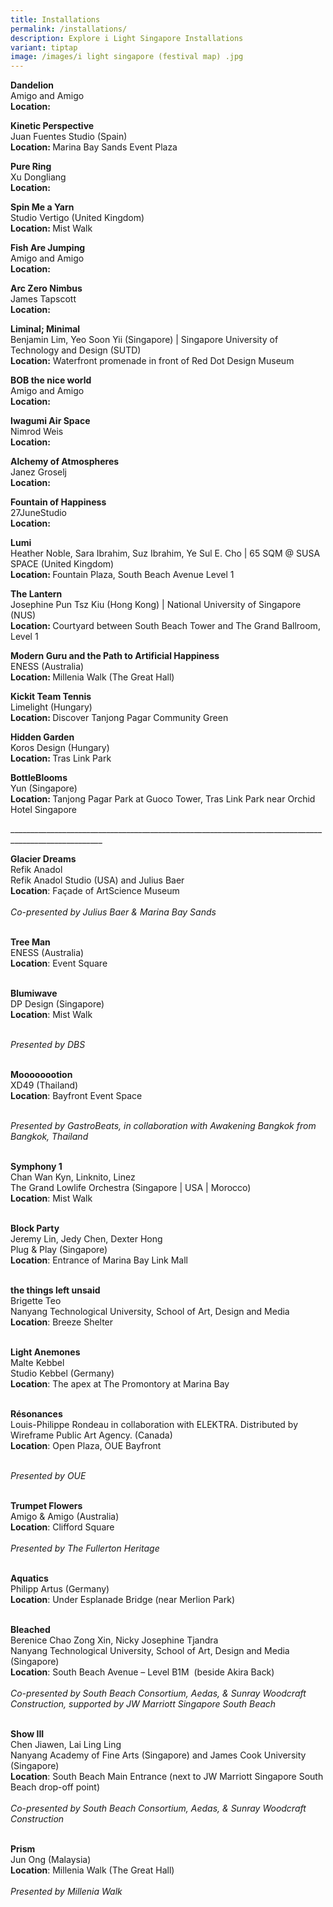 ```yaml
---
title: Installations
permalink: /installations/
description: Explore i Light Singapore Installations
variant: tiptap
image: /images/i light singapore (festival map) .jpg
---
```

<p><strong>Dandelion</strong>
<br>Amigo and Amigo
<br><strong>Location:</strong>
</p>
<p></p>
<p><strong>Kinetic Perspective</strong>
<br>Juan Fuentes Studio (Spain)
<br><strong>Location: </strong>Marina Bay Sands Event Plaza</p>
<p></p>
<p><strong>Pure Ring</strong>
<br>Xu Dongliang
<br><strong>Location:</strong>
</p>
<p><strong>Spin Me a Yarn</strong>
<br>Studio Vertigo (United Kingdom)
<br><strong>Location: </strong>Mist Walk</p>
<p><strong>Fish Are Jumping</strong>
<br>Amigo and Amigo
<br><strong>Location:</strong>
</p>
<p><strong>Arc Zero Nimbus</strong>
<br>James Tapscott
<br><strong>Location:</strong>
</p>
<p><strong>Liminal; Minimal</strong>
<br>Benjamin Lim, Yeo Soon Yii (Singapore) | Singapore University of Technology
and Design (SUTD)
<br><strong>Location:</strong> Waterfront promenade in front of Red Dot Design
Museum</p>
<p><strong>BOB the nice world</strong>
<br>Amigo and Amigo
<br><strong>Location:</strong>
</p>
<p><strong>Iwagumi Air Space</strong>
<br>Nimrod Weis
<br><strong>Location:</strong>
</p>
<p><strong>Alchemy of Atmospheres</strong>
<br>Janez Groselj
<br><strong>Location:</strong>
</p>
<p><strong>Fountain of Happiness</strong>
<br>27JuneStudio
<br><strong>Location:</strong>
</p>
<p><strong>Lumi</strong>
<br>Heather Noble, Sara Ibrahim, Suz Ibrahim, Ye Sul E. Cho | 65 SQM @ SUSA
SPACE (United Kingdom)
<br><strong>Location: </strong>Fountain Plaza, South Beach Avenue Level 1</p>
<p><strong>The Lantern</strong>
<br>Josephine Pun Tsz Kiu (Hong Kong) | National University of Singapore (NUS)
<br><strong>Location: </strong>Courtyard between South Beach Tower and The
Grand Ballroom, Level 1</p>
<p><strong>Modern Guru and the Path to Artificial Happiness</strong>
<br>ENESS (Australia)
<br><strong>Location: </strong>Millenia Walk (The Great Hall)</p>
<p><strong>Kickit Team Tennis</strong>
<br>Limelight (Hungary)
<br><strong>Location: </strong>Discover Tanjong Pagar Community Green</p>
<p><strong>Hidden Garden</strong>
<br>Koros Design (Hungary)
<br><strong>Location: </strong>Tras Link Park</p>
<p><strong>BottleBlooms</strong>
<br>Yun (Singapore)
<br><strong>Location: </strong>Tanjong Pagar Park at Guoco Tower, Tras Link
Park near Orchid Hotel Singapore<a href="/festival-map" rel="noopener noreferrer nofollow" target="_blank"><br></a>
</p>
<p></p>
<p>_____________________________________________________________________________________________________</p>
<p><strong>Glacier Dreams </strong>
<br>Refik Anadol
<br>Refik Anadol Studio (USA) and Julius Baer
<br><strong>Location</strong>: Façade of ArtScience Museum
<br>
<br><em>Co-presented by Julius Baer &amp; Marina Bay Sands</em> 
<br>
<br>
</p>
<p><strong>Tree Man </strong>
<br>ENESS (Australia)
<br><strong>Location</strong>: Event Square
<br>
<br>
</p>
<p><strong>Blumiwave</strong>
<br>DP Design (Singapore)
<br><strong>Location</strong>: Mist Walk
<br>
<br>
</p>
<p><em>Presented by DBS</em>
<br>
<br>
</p>
<p><strong>Moooooootion</strong>
<br>XD49 (Thailand)
<br><strong>Location</strong>: Bayfront Event Space
<br>
<br>
</p>
<p><em>Presented by&nbsp;GastroBeats, in collaboration with Awakening Bangkok from Bangkok, Thailand</em>
<br>
<br>
</p>
<p><strong>Symphony 1 </strong>
<br>Chan Wan Kyn,&nbsp;Linknito,&nbsp;Linez
<br>The Grand Lowlife Orchestra (Singapore | USA | Morocco)
<br><strong>Location</strong>: Mist Walk
<br>
<br>
</p>
<p><strong>Block Party</strong> 
<br>Jeremy Lin, Jedy Chen, Dexter Hong&nbsp;
<br>Plug &amp; Play (Singapore)
<br><strong>Location</strong>: Entrance of Marina Bay Link Mall
<br>
<br>
</p>
<p><strong>the things left unsaid</strong>
<br>Brigette Teo
<br>Nanyang Technological University, School of Art, Design and Media
<br><strong>Location</strong>: Breeze Shelter
<br>
<br>
</p>
<p><strong>Light Anemones</strong>
<br>Malte&nbsp;Kebbel&nbsp;
<br>Studio&nbsp;Kebbel&nbsp;(Germany)
<br><strong>Location</strong>: The apex at The Promontory at Marina Bay
<br>
<br>
</p>
<p><strong>Résonances</strong>
<br>Louis-Philippe Rondeau in collaboration with ELEKTRA. Distributed by Wireframe
Public Art Agency. (Canada)
<br><strong>Location</strong>: Open Plaza, OUE Bayfront
<br>
<br>
</p>
<p><em>Presented by OUE</em>
<br>
<br>
</p>
<p><strong>Trumpet Flowers</strong> 
<br>Amigo &amp; Amigo (Australia)
<br><strong>Location</strong>: Clifford Square
<br>
<br><em>Presented by The Fullerton Heritage</em> 
<br>
<br>
</p>
<p><strong>Aquatics </strong>
<br>Philipp Artus (Germany)
<br><strong>Location</strong>: Under Esplanade Bridge (near Merlion Park)
<br>
<br>
</p>
<p><strong>Bleached</strong> 
<br>Berenice Chao Zong Xin, Nicky Josephine Tjandra
<br>Nanyang Technological University, School of Art, Design and Media (Singapore)
<br><strong>Location</strong>: South Beach Avenue – Level B1M&nbsp; (beside
Akira Back)
<br>
<br><em>Co-presented by South Beach Consortium, Aedas, &amp; Sunray Woodcraft Construction, supported by JW Marriott Singapore South Beach</em> 
<br>
<br>
</p>
<p><strong>Show III</strong> 
<br>Chen Jiawen, Lai Ling Ling
<br>Nanyang Academy of Fine Arts (Singapore) and James Cook University (Singapore)
<br><strong>Location</strong>: South Beach Main Entrance (next to JW Marriott
Singapore South Beach drop-off point)
<br>
<br><em>Co-presented by South Beach Consortium, Aedas, &amp; Sunray Woodcraft Construction</em> 
<br>
<br>
</p>
<p><strong>Prism</strong> 
<br>Jun Ong (Malaysia)
<br><strong>Location</strong>: Millenia Walk (The Great Hall)
<br>
<br><em>Presented by Millenia Walk</em> 
<br>
<br>
</p>
<p></p>